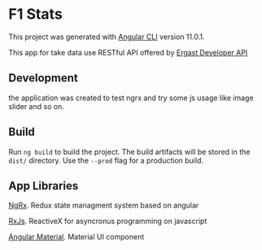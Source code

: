 # F1 Stats

This project was generated with [Angular CLI](https://github.com/angular/angular-cli) version 11.0.1.

This app for take data use RESTful API offered by [Ergast Developer API](https://ergast.com/mrd/)

## Development

the application was created to test ngrx and try some js usage like image slider and so on.

## Build

Run `ng build` to build the project. The build artifacts will be stored in the `dist/` directory. Use the `--prod` flag for a production build.

## App Libraries
[NgRx](https://ngrx.io/). Redux state managment system based on angular

[RxJs](https://rxjs-dev.firebaseapp.com/guide/overview). ReactiveX for asyncronus programming on javascript

[Angular Material](https://material.angular.io/). Material UI component 
